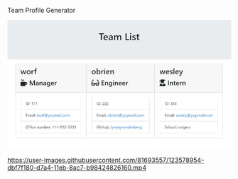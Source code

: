 Team Profile Generator

![image](.\media\Team_Profile_Generator_Screenshot.JPG)

https://user-images.githubusercontent.com/81693557/123578954-dbf7f180-d7a4-11eb-8ac7-b98424826160.mp4

